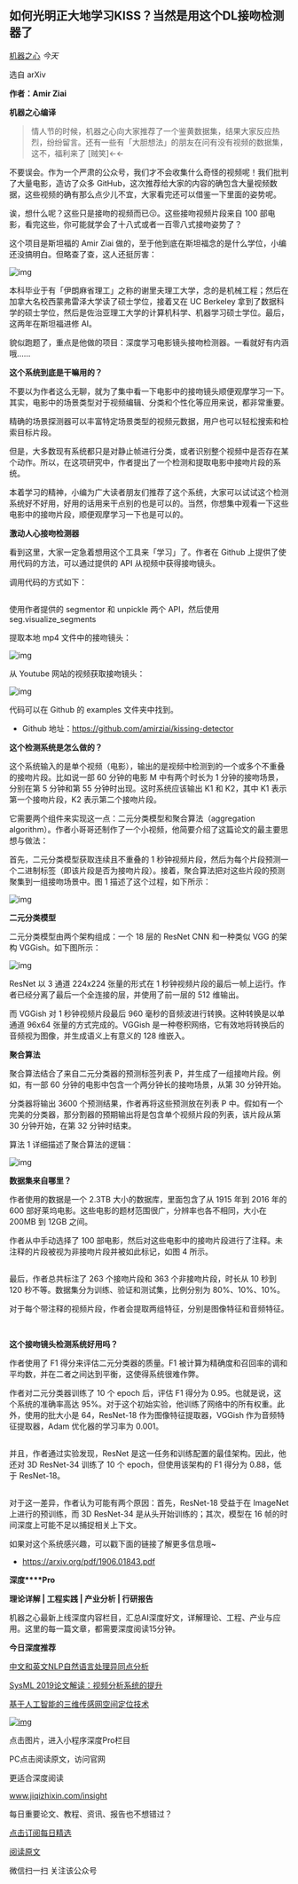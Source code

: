 ## 如何光明正大地学习KISS？当然是用这个DL接吻检测器了

[机器之心](javascript:void(0);) *今天*

选自 arXiv

**作者：Amir Ziai**

**机器之心编译**

> 情人节的时候，机器之心向大家推荐了一个鉴黄数据集，结果大家反应热烈，纷纷留言。还有一些有「大胆想法」的朋友在问有没有视频的数据集，这不，福利来了 [贼笑]←←

不要误会。作为一个严肃的公众号，我们才不会收集什么奇怪的视频呢！我们批判了大量电影，造访了众多 GitHub，这次推荐给大家的内容的确包含大量视频数据，这些视频的确有那么点少儿不宜，大家看完还可以借鉴一下里面的姿势呢。

诶，想什么呢？这些只是接吻的视频而已😗。这些接吻视频片段来自 100 部电影，看完这些，你可能就学会了十八式或者一百零八式接吻姿势了？

这个项目是斯坦福的 Amir Ziai 做的，至于他到底在斯坦福念的是什么学位，小编还没搞明白。但略查了查，这人还挺厉害：

![img](https://mmbiz.qpic.cn/mmbiz_png/KmXPKA19gWicEaZXlmOwuibxiaFcq42JxHk6H23WOPFK3bgNj5sGtSxia1hMumeHu06GJUCcOm3BE1q4HKsYIYjR9g/640?wx_fmt=png&tp=webp&wxfrom=5&wx_lazy=1&wx_co=1)

本科毕业于有「伊朗麻省理工」之称的谢里夫理工大学，念的是机械工程；然后在加拿大名校西蒙弗雷泽大学读了硕士学位，接着又在 UC Berkeley 拿到了数据科学的硕士学位，然后是佐治亚理工大学的计算机科学、机器学习硕士学位。最后，这两年在斯坦福进修 AI。

貌似跑题了，重点是他做的项目：深度学习电影镜头接吻检测器。一看就好有内涵哦……

**这个系统到底是干嘛用的？**

不要以为作者这么无聊，就为了集中看一下电影中的接吻镜头顺便观摩学习一下。其实，电影中的场景类型对于视频编辑、分类和个性化等应用来说，都非常重要。

精确的场景探测器可以丰富特定场景类型的视频元数据，用户也可以轻松搜索和检索目标片段。

但是，大多数现有系统都只是对静止帧进行分类，或者识别整个视频中是否存在某个动作。所以，在这项研究中，作者提出了一个检测和提取电影中接吻片段的系统。

本着学习的精神，小编为广大读者朋友们推荐了这个系统，大家可以试试这个检测系统好不好用，好用的话用来干点别的也是可以的。当然，你想集中观看一下这些电影中的接吻片段，顺便观摩学习一下也是可以的。

**激动人心接吻检测器**

看到这里，大家一定急着想用这个工具来「学习」了。作者在 Github 上提供了使用代码的方法，可以通过提供的 API 从视频中获得接吻镜头。

调用代码的方式如下：

![img](data:image/gif;base64,iVBORw0KGgoAAAANSUhEUgAAAAEAAAABCAYAAAAfFcSJAAAADUlEQVQImWNgYGBgAAAABQABh6FO1AAAAABJRU5ErkJggg==)

使用作者提供的 segmentor 和 unpickle 两个 API，然后使用 seg.visualize_segments

提取本地 mp4 文件中的接吻镜头：

![img](https://mmbiz.qpic.cn/mmbiz_png/KmXPKA19gWicEaZXlmOwuibxiaFcq42JxHkUfUHqYbTVHSOzcPgCe1GfOoOx7NMsrn3Yciamib1SWIE1ckHLZbzaCwg/640?wx_fmt=png&tp=webp&wxfrom=5&wx_lazy=1&wx_co=1)

从 Youtube 网站的视频获取接吻镜头：

![img](https://mmbiz.qpic.cn/mmbiz_png/KmXPKA19gWicEaZXlmOwuibxiaFcq42JxHkaW5bMuPeX1z1jextSyJQfb8wytXavNWbRp8t2jVTWnK7xOC4T7EicUw/640?wx_fmt=png&tp=webp&wxfrom=5&wx_lazy=1&wx_co=1)

代码可以在 Github 的 examples 文件夹中找到。

- Github 地址：https://github.com/amirziai/kissing-detector

**这个检测系统是怎么做的？**

这个系统输入的是单个视频（电影），输出的是视频中检测到的一个或多个不重叠的接吻片段。比如说一部 60 分钟的电影 M 中有两个时长为 1 分钟的接吻场景，分别在第 5 分钟和第 55 分钟时出现。这时系统应该输出 K1 和 K2，其中 K1 表示第一个接吻片段，K2 表示第二个接吻片段。

它需要两个组件来实现这一点：二元分类模型和聚合算法（aggregation algorithm）。作者小哥哥还制作了一个小视频，他简要介绍了这篇论文的最主要思想与做法：



首先，二元分类模型获取连续且不重叠的 1 秒钟视频片段，然后为每个片段预测一个二进制标签（即该片段是否为接吻片段）。接着，聚合算法把对这些片段的预测聚集到一组接吻场景中。图 1 描述了这个过程，如下所示：

![img](https://mmbiz.qpic.cn/mmbiz_png/KmXPKA19gWicEaZXlmOwuibxiaFcq42JxHk4XEZhPWUXr5NicpMgled1oBJ2uTwiaFbPsnm3MQbDiauibk38SqBVkGpbg/640?wx_fmt=png&tp=webp&wxfrom=5&wx_lazy=1&wx_co=1)

**二元分类模型**

二元分类模型由两个架构组成：一个 18 层的 ResNet CNN 和一种类似 VGG 的架构 VGGish。如下图所示：

![img](https://mmbiz.qpic.cn/mmbiz_png/KmXPKA19gWicEaZXlmOwuibxiaFcq42JxHktiaH0HcEuicxCcOST5mzbjh5qCtibBZM3mXZ1pVkzTkslHEsHAocag9IA/640?wx_fmt=png&tp=webp&wxfrom=5&wx_lazy=1&wx_co=1)

ResNet 以 3 通道 224x224 张量的形式在 1 秒钟视频片段的最后一帧上运行。作者已经分离了最后一个全连接的层，并使用了前一层的 512 维输出。

而 VGGish 对 1 秒钟视频片段最后 960 毫秒的音频波进行转换。这种转换是以单通道 96x64 张量的方式完成的。VGGish 是一种卷积网络，它有效地将转换后的音频视为图像，并生成语义上有意义的 128 维嵌入。

**聚合算法**

聚合算法结合了来自二元分类器的预测标签列表 P，并生成了一组接吻片段。例如，有一部 60 分钟的电影中包含一个两分钟长的接吻场景，从第 30 分钟开始。

分类器将输出 3600 个预测结果，作者再将这些预测放在列表 P 中。假如有一个完美的分类器，那分割器的预期输出将是包含单个视频片段的列表，该片段从第 30 分钟开始，在第 32 分钟时结束。

算法 1 详细描述了聚合算法的逻辑：

![img](https://mmbiz.qpic.cn/mmbiz_png/KmXPKA19gWicEaZXlmOwuibxiaFcq42JxHkceS9LqOfZr0rJCdy8EI5XiaD6ARRsbQIp27vEIevVRguEXfGKIAHvhA/640?wx_fmt=png&tp=webp&wxfrom=5&wx_lazy=1&wx_co=1)

**数据集来自哪里？**

作者使用的数据是一个 2.3TB 大小的数据库，里面包含了从 1915 年到 2016 年的 600 部好莱坞电影。这些电影的题材范围很广，分辨率也各不相同，大小在 200MB 到 12GB 之间。

作者从中手动选择了 100 部电影，然后对这些电影中的接吻片段进行了注释。未注释的片段被视为非接吻片段并被如此标记，如图 4 所示。

![img](data:image/gif;base64,iVBORw0KGgoAAAANSUhEUgAAAAEAAAABCAYAAAAfFcSJAAAADUlEQVQImWNgYGBgAAAABQABh6FO1AAAAABJRU5ErkJggg==)

最后，作者总共标注了 263 个接吻片段和 363 个非接吻片段，时长从 10 秒到 120 秒不等。数据集分为训练、验证和测试集，比例分别为 80%、10%、10%。

对于每个带注释的视频片段，作者会提取两组特征，分别是图像特征和音频特征。

![img](data:image/gif;base64,iVBORw0KGgoAAAANSUhEUgAAAAEAAAABCAYAAAAfFcSJAAAADUlEQVQImWNgYGBgAAAABQABh6FO1AAAAABJRU5ErkJggg==)

![img](data:image/gif;base64,iVBORw0KGgoAAAANSUhEUgAAAAEAAAABCAYAAAAfFcSJAAAADUlEQVQImWNgYGBgAAAABQABh6FO1AAAAABJRU5ErkJggg==)

**这个接吻镜头检测系统好用吗？**

作者使用了 F1 得分来评估二元分类器的质量。F1 被计算为精确度和召回率的调和平均数，并在二者之间达到平衡，这使得系统很难作弊。

作者对二元分类器训练了 10 个 epoch 后，评估 F1 得分为 0.95。也就是说，这个系统的准确率高达 95%。对于这个初始实验，他训练了网络中的所有权重。此外，使用的批大小是 64，ResNet-18 作为图像特征提取器，VGGish 作为音频特征提取器，Adam 优化器的学习率为 0.001。

![img](data:image/gif;base64,iVBORw0KGgoAAAANSUhEUgAAAAEAAAABCAYAAAAfFcSJAAAADUlEQVQImWNgYGBgAAAABQABh6FO1AAAAABJRU5ErkJggg==)

并且，作者通过实验发现，ResNet 是这一任务和训练配置的最佳架构。因此，他还对 3D ResNet-34 训练了 10 个 epoch，但使用该架构的 F1 得分为 0.88，低于 ResNet-18。

![img](data:image/gif;base64,iVBORw0KGgoAAAANSUhEUgAAAAEAAAABCAYAAAAfFcSJAAAADUlEQVQImWNgYGBgAAAABQABh6FO1AAAAABJRU5ErkJggg==)

对于这一差异，作者认为可能有两个原因：首先，ResNet-18 受益于在 ImageNet 上进行的预训练，而 3D ResNet-34 是从头开始训练的；其次，模型在 16 帧的时间深度上可能不足以捕捉相关上下文。

如果对这个系统感兴趣，可以戳下面的链接了解更多信息哦~

- https://arxiv.org/pdf/1906.01843.pdf



**深度****Pro**

**理论详解 | 工程实践 | 产业分析 | 行研报告**



机器之心最新上线深度内容栏目，汇总AI深度好文，详解理论、工程、产业与应用。这里的每一篇文章，都需要深度阅读15分钟。





**今日深度推荐**

[中文和英文NLP自然语言处理异同点分析](https://mp.weixin.qq.com/s?__biz=MzA3MzI4MjgzMw==&mid=2650763742&idx=2&sn=5270f3d692e9724e70553eca23e5d4c2&chksm=871ab5a0b06d3cb662048cdca6a7e0253a0495ad1a17dfcff3a200f6c43400a15d8666e87460&mpshare=1&scene=1&srcid=&key=90581f21d61583cc29beea1ceb3dfcd7ccabbc74c6921464b827b067730df9e6001d789c33f01c0a568c1fc79a442d33fa56d5020ae5ba9139395bb1aea7ebb67671fd95e6053e36ea4ee4a511a3d677&ascene=1&uin=MjMzNDA2ODYyNQ%3D%3D&devicetype=Windows+10&version=62060833&lang=zh_CN&pass_ticket=BUWUYnKfJ56vNqQot1aK1RyBMuUIKZVt8%2BLodOvPcOenM5CSUrKLMK7C%2FjdIemJw)

[SysML 2019论文解读：视频分析系统的提升](https://mp.weixin.qq.com/s?__biz=MzA3MzI4MjgzMw==&mid=2650763742&idx=2&sn=5270f3d692e9724e70553eca23e5d4c2&chksm=871ab5a0b06d3cb662048cdca6a7e0253a0495ad1a17dfcff3a200f6c43400a15d8666e87460&mpshare=1&scene=1&srcid=&key=90581f21d61583cc29beea1ceb3dfcd7ccabbc74c6921464b827b067730df9e6001d789c33f01c0a568c1fc79a442d33fa56d5020ae5ba9139395bb1aea7ebb67671fd95e6053e36ea4ee4a511a3d677&ascene=1&uin=MjMzNDA2ODYyNQ%3D%3D&devicetype=Windows+10&version=62060833&lang=zh_CN&pass_ticket=BUWUYnKfJ56vNqQot1aK1RyBMuUIKZVt8%2BLodOvPcOenM5CSUrKLMK7C%2FjdIemJw)

[基于人工智能的三维传感网空间定位技术](https://mp.weixin.qq.com/s?__biz=MzA3MzI4MjgzMw==&mid=2650763742&idx=2&sn=5270f3d692e9724e70553eca23e5d4c2&chksm=871ab5a0b06d3cb662048cdca6a7e0253a0495ad1a17dfcff3a200f6c43400a15d8666e87460&mpshare=1&scene=1&srcid=&key=90581f21d61583cc29beea1ceb3dfcd7ccabbc74c6921464b827b067730df9e6001d789c33f01c0a568c1fc79a442d33fa56d5020ae5ba9139395bb1aea7ebb67671fd95e6053e36ea4ee4a511a3d677&ascene=1&uin=MjMzNDA2ODYyNQ%3D%3D&devicetype=Windows+10&version=62060833&lang=zh_CN&pass_ticket=BUWUYnKfJ56vNqQot1aK1RyBMuUIKZVt8%2BLodOvPcOenM5CSUrKLMK7C%2FjdIemJw)





[![img](https://mmbiz.qpic.cn/mmbiz_jpg/KmXPKA19gW9gF0pcodHXyjR2CkTmXiafpzu7mwsuZMmWSJFf7odaB0Rug12hWIshXTmw2ZQ398SY6vZMP1aWIuA/640?wx_fmt=jpeg&tp=webp&wxfrom=5&wx_lazy=1&wx_co=1)](https://mp.weixin.qq.com/s?__biz=MzA3MzI4MjgzMw==&mid=2650763742&idx=2&sn=5270f3d692e9724e70553eca23e5d4c2&chksm=871ab5a0b06d3cb662048cdca6a7e0253a0495ad1a17dfcff3a200f6c43400a15d8666e87460&mpshare=1&scene=1&srcid=&key=90581f21d61583cc29beea1ceb3dfcd7ccabbc74c6921464b827b067730df9e6001d789c33f01c0a568c1fc79a442d33fa56d5020ae5ba9139395bb1aea7ebb67671fd95e6053e36ea4ee4a511a3d677&ascene=1&uin=MjMzNDA2ODYyNQ%3D%3D&devicetype=Windows+10&version=62060833&lang=zh_CN&pass_ticket=BUWUYnKfJ56vNqQot1aK1RyBMuUIKZVt8%2BLodOvPcOenM5CSUrKLMK7C%2FjdIemJw)

点击图片，进入小程序深度Pro栏目





PC点击阅读原文，访问官网

更适合深度阅读

www.jiqizhixin.com/insight





每日重要论文、教程、资讯、报告也不想错过？

[点击订阅每日精选](https://mp.weixin.qq.com/s?__biz=MzIyMjE2ODk5NQ==&mid=2247483701&idx=1&sn=f6f5c2f1ef750490595b03f8650aff72&scene=21#wechat_redirect)



[阅读原文](https://mp.weixin.qq.com/s?__biz=MzA3MzI4MjgzMw==&mid=2650763742&idx=2&sn=5270f3d692e9724e70553eca23e5d4c2&chksm=871ab5a0b06d3cb662048cdca6a7e0253a0495ad1a17dfcff3a200f6c43400a15d8666e87460&mpshare=1&scene=1&srcid=&key=90581f21d61583cc29beea1ceb3dfcd7ccabbc74c6921464b827b067730df9e6001d789c33f01c0a568c1fc79a442d33fa56d5020ae5ba9139395bb1aea7ebb67671fd95e6053e36ea4ee4a511a3d677&ascene=1&uin=MjMzNDA2ODYyNQ%3D%3D&devicetype=Windows+10&version=62060833&lang=zh_CN&pass_ticket=BUWUYnKfJ56vNqQot1aK1RyBMuUIKZVt8%2BLodOvPcOenM5CSUrKLMK7C%2FjdIemJw##)







微信扫一扫
关注该公众号